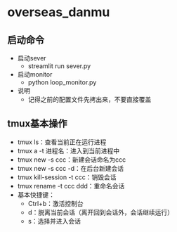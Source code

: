 # overseas_danmu

## 启动命令
- 启动sever
    - streamlit run sever.py
- 启动monitor
    - python loop_monitor.py
- 说明
    - 记得之前的配置文件先拷出来，不要直接覆盖

## tmux基本操作
- tmux ls：查看当前正在运行进程
- tmux a -t 进程名：进入到当前进程中
- tmux new -s ccc：新建会话命名为ccc
- tmux new -s ccc -d：在后台新建会话
- tmux kill-session -t ccc：销毁会话
- tmux rename -t ccc ddd：重命名会话
- 基本快捷键：
    - Ctrl+b：激活控制台
    - d：脱离当前会话（离开回到会话外，会话继续运行）
    - s：选择并进入会话